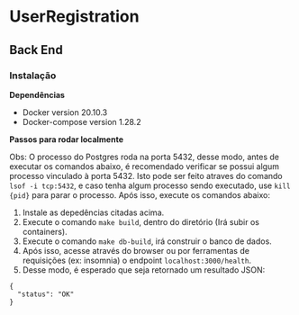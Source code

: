 # UserRegistration


## Back End

### Instalação

**Dependências**
- Docker version 20.10.3
- Docker-compose version 1.28.2

**Passos para rodar localmente**

Obs: O processo do Postgres roda na porta 5432, desse modo, antes de executar os comandos abaixo, é recomendado verificar se possui algum processo  vinculado à porta 5432. Isto pode ser feito atraves do comando `lsof -i tcp:5432`, e caso tenha algum processo sendo executado, use `kill {pid}` para parar o processo. Após isso, execute os comandos abaixo:

1. Instale as depedências citadas acima. 
2. Execute o comando `make build`, dentro do diretório (Irá subir os containers).
3. Execute o comando `make db-build`, irá construir o banco de dados. 
4. Após isso, acesse através do browser ou por ferramentas de requisições (ex: insomnia) o endpoint `localhost:3000/health`.  
5. Desse modo, é esperado que seja retornado um resultado JSON: 
```
{
  "status": "OK"
}
```
